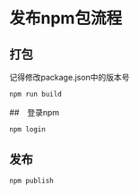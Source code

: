 # 发布npm包流程
## 打包
记得修改package.json中的版本号 

```bash
npm run build
```
##　登录npm

```bash
npm login
```

## 发布

```bash
npm publish
```